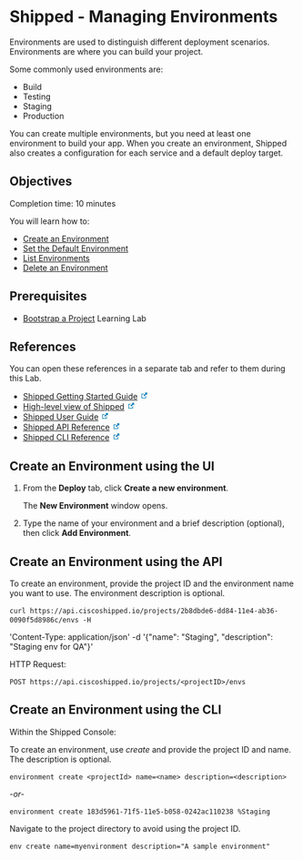 # Shipped - Managing Environments
Environments are used to distinguish different deployment scenarios. Environments are where you can build your project.

Some commonly used environments are:

- Build
- Testing
- Staging
- Production

You can create multiple environments, but you need at least one environment to build your app. When you create an environment, Shipped also creates a configuration for each service and a default deploy target.

## Objectives
Completion time: 10 minutes

You will learn how to:

- <a href="#create">Create an Environment</a>
- <a href="2.md">Set the Default Environment</a>
- <a href="3.md">List Environments</a>
- <a href="4.md">Delete an Environment</a>




## Prerequisites

- <a href="../shipped-bootstrap-project/step/1">Bootstrap a Project</a> Learning Lab


## References
You can open these references in a separate tab and refer to them during this Lab.


- <a href="https://developer.cisco.com/site/shipped/" target="_blank">Shipped Getting Started Guide</a>  <img src="assets/icon-open-link.jpg">
- <a href="https://cisco.jiveon.com/docs/DOC-811787" target="_blank">High-level view of Shipped</a> <img src="assets/icon-open-link.jpg">
- <a href="https://developer.cisco.com/site/shipped/" target="_blank">Shipped User Guide</a>  <img src="assets/icon-open-link.jpg">
- <a href="https://ciscoshipped.io/shipped/api-docs/build/index.html" target="_blank">Shipped API Reference</a>  <img src="assets/icon-open-link.jpg">
- <a href="https://developer.cisco.com/site/shipped/" target="_blank">Shipped CLI Reference</a>  <img src="assets/icon-open-link.jpg">



<a name="create"></a>
## Create an Environment using the UI


1. From the **Deploy** tab, click **Create a new environment**.

	The **New Environment** window opens.

2. Type the name of your environment and a brief description (optional), then click **Add Environment**.




## Create an Environment using the API

To create an environment, provide the project ID and the environment name you want to use. The environment description is optional.

	curl https://api.ciscoshipped.io/projects/2b8dbde6-dd84-11e4-ab36-0090f5d8986c/envs -H
'Content-Type: application/json' -d '{"name": "Staging", "description": "Staging env for QA"}'

HTTP Request:

	POST https://api.ciscoshipped.io/projects/<projectID>/envs




## Create an Environment using the CLI

Within the Shipped Console:

To create an environment, use *create* and provide the project ID and name. The description is optional.

	environment create <projectId> name=<name> description=<description>

*-or-*

	environment create 183d5961-71f5-11e5-b058-0242ac110238 %Staging


Navigate to the project directory to avoid using the project ID.

	env create name=myenvironment description="A sample environment"
